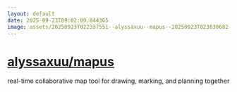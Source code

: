 ```yaml
---
layout: default
date: 2025-09-23T09:02:09.844365
image: assets/20250923T022337551--alyssaxuu--mapus--20250923T023030682--cropped.png
---
```


# [alyssaxuu/mapus](https://github.com/alyssaxuu/mapus)

real-time collaborative map tool for drawing, marking, and planning together
